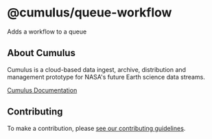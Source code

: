 # @cumulus/queue-workflow

Adds a workflow to a queue

## About Cumulus

Cumulus is a cloud-based data ingest, archive, distribution and management prototype for NASA's future Earth science data streams.

[Cumulus Documentation](https://nasa.github.io/cumulus)

## Contributing

To make a contribution, please [see our contributing guidelines](https://github.com/nasa/cumulus/blob/master/CONTRIBUTING.md).
